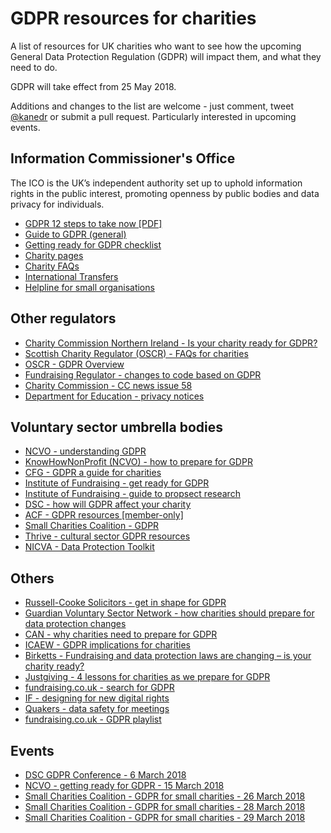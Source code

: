 # GDPR resources for charities

A list of resources for UK charities who want to see how the upcoming General Data Protection Regulation (GDPR) will impact them, and what they need to do.

GDPR will take effect from 25 May 2018.

Additions and changes to the list are welcome - just comment, tweet [@kanedr](https://twitter.com/kanedr) or submit a pull request. Particularly interested in upcoming events.

## Information Commissioner's Office

The ICO is the UK’s independent authority set up to uphold information rights in the public interest, promoting openness by public bodies and data privacy for individuals.

- [GDPR 12 steps to take now [PDF]](https://ico.org.uk/media/1624219/preparing-for-the-gdpr-12-steps.pdf)
- [Guide to GDPR (general)](https://ico.org.uk/for-organisations/guide-to-the-general-data-protection-regulation-gdpr/)
- [Getting ready for GDPR checklist](https://ico.org.uk/for-organisations/resources-and-support/data-protection-self-assessment/getting-ready-for-the-gdpr/)
- [Charity pages](https://ico.org.uk/for-organisations/charity/)
- [Charity FAQs](https://ico.org.uk/for-organisations/charity/charities-faqs/)
- [International Transfers](https://ico.org.uk/for-organisations/guide-to-the-general-data-protection-regulation-gdpr/international-transfers/)
- [Helpline for small organisations](https://ico.org.uk/global/contact-us/advice-service-for-small-organisations/)

## Other regulators

- [Charity Commission Northern Ireland - Is your charity ready for GDPR?](https://www.charitycommissionni.org.uk/news/gdpr-reminder-for-charities/)
- [Scottish Charity Regulator (OSCR) - FAQs for charities](https://www.oscr.org.uk/news/gdpr-faqs-for-charities)
- [OSCR - GDPR Overview](https://www.oscr.org.uk/blog/2017/november/20/gdpr-overview)
- [Fundraising Regulator - changes to code based on GDPR](https://www.fundraisingregulator.org.uk/code-of-fundraising-practice/code-changes/code-changes-gdpr-post-may-25th-2018/)
- [Charity Commission - CC news issue 58](https://www.gov.uk/government/publications/charity-commission-news-issue-58/charity-commission-news-issue-58#general-data-protection-regulation)
- [Department for Education - privacy notices](https://www.gov.uk/government/publications/data-protection-and-privacy-privacy-notices)

## Voluntary sector umbrella bodies

- [NCVO - understanding GDPR](https://blogs.ncvo.org.uk/2018/02/05/understanding-gdpr-ready-steady-and-steady-as-she-goes/)
- [KnowHowNonProfit (NCVO) - how to prepare for GDPR](https://knowhownonprofit.org/how-to/how-to-prepare-for-gdpr-and-data-protection-reform)
- [CFG - GDPR a guide for charities](http://www.cfg.org.uk/resources/Publications/cfg-publications.aspx#GDPRguide)
- [Institute of Fundraising - get ready for GDPR](https://www.institute-of-fundraising.org.uk/guidance/research/get-ready-for-gdpr/)
- [Institute of Fundraising - guide to propsect research](https://www.institute-of-fundraising.org.uk/about-us/news/the-institute-of-fundraising-publish-guide-on-prospect-research/)
- [DSC - how will GDPR affect your charity](https://www.dsc.org.uk/content/will-gdpr-affect-charity-need-know/)
- [ACF - GDPR resources [member-only]](http://www.acf.org.uk/news/gdpr-what-resources-are-available)
- [Small Charities Coalition - GDPR](https://www.smallcharities.org.uk/785/)
- [Thrive - cultural sector GDPR resources](https://wewillthrive.co.uk/resources/blogs/gdpr-where-to-start)
- [NICVA - Data Protection Toolkit](http://www.nicva.org/data-protection-toolkit)

## Others

- [Russell-Cooke Solicitors - get in shape for GDPR](https://www.russell-cooke.co.uk/gdpr/)
- [Guardian Voluntary Sector Network - how charities should prepare for data protection changes](https://www.theguardian.com/voluntary-sector-network/2017/may/05/gdpr-charities-prepare-eu-data-protection-changes-consent-fundraising)
- [CAN - why charities need to prepare for GDPR](https://can-online.org.uk/about-can/news-and-blog/why-charities-need-to-prepare-for-gdpr)
- [ICAEW - GDPR implications for charities](https://www.icaew.com/en/technical/charity-and-voluntary/law-and-regulation/acts-and-legislation/gdpr-implications-for-charities)
- [Birketts - Fundraising and data protection laws are changing – is your charity ready?](https://www.birketts.co.uk/insights/legal-updates/fundraising-and-data-protection-laws-are-changing)
- [Justgiving - 4 lessons for charities as we prepare for GDPR](http://blog.justgiving.com/4-lessons-for-charities-as-we-prepare-for-gdpr/)
- [fundraising.co.uk - search for GDPR](http://fundraising.co.uk/?s=gdpr)
- [IF - designing for new digital rights](https://newdigitalrights.projectsbyif.com/)
- [Quakers - data safety for meetings](http://www.quaker.org.uk/our-organisation/support-for-meetings/data-safety)
- [fundraising.co.uk - GDPR playlist](http://fundraising.co.uk/2018/03/05/gdpr-playlist-brings-music-fundraisers-ears/)

## Events

- [DSC GDPR Conference - 6 March 2018](https://www.dsc.org.uk/event/gdpr-conference/)
- [NCVO - getting ready for GDPR - 15 March 2018](https://www.ncvo.org.uk/training-and-events/events-listing/2172-getting-ready-for-gdpr-day-1-and-beyond?utm_source=Twitter&utm_content=NCVO)
- [Small Charities Coalition - GDPR for small charities - 26 March 2018](https://www.eventbrite.co.uk/e/gdpr-for-small-charities-26-march-2018-tickets-42177129931)
- [Small Charities Coalition - GDPR for small charities - 28 March 2018](https://www.eventbrite.co.uk/e/gdpr-for-small-charities-28-march-2018-tickets-42176927325)
- [Small Charities Coalition - GDPR for small charities - 29 March 2018](https://www.eventbrite.co.uk/e/gdpr-for-small-charities-29-march-2018-tickets-42177046682)
